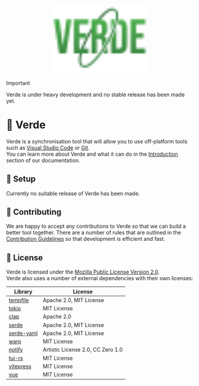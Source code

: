 <p align="center">
    <a href="https://verde.quantix.dev">
        <img src="./docs/public/Verde_Logo.svg" alt="Verde" width="250">
    </a>
</p>

> [!IMPORTANT]
> Verde is under heavy development and no stable release has been made yet.

# 📗 Verde
Verde is a synchronisation tool that will allow you to use off-platform tools such as [Visual Studio Code](https://code.visualstudio.com/) or [Git](https://git-scm.com/).<br>You can learn more about Verde and what it can do in the [Introduction](https://verde.quantix.dev/guide/) section of our documentation.

## 🔧 Setup
Currently no suitable release of Verde has been made.

## 🤝 Contributing
We are happy to accept any contributions to Verde so that we can build a better tool together.
There are a number of rules that are outlined in the [Contribution Guidelines]() so that development is efficient and fast.

## 💼 License
Verde is licensed under the [Mozilla Public License Version 2.0](./LICENSE.md).<br>
Verde also uses a number of external dependencies with their own licenses:

| Library | License  |
| --- | --- |
| [tempfile](https://github.com/Stebalien/tempfile) | Apache 2.0, MIT License |
| [tokio](https://github.com/tokio-rs/tokio) | MIT License |
| [clap](https://github.com/clap-rs/clap) | Apache 2.0 |
| [serde](https://github.com/serde-rs/serde) | Apache 2.0, MIT License |
| [serde-yaml](https://github.com/dtolnay/serde-yaml) | Apache 2.0, MIT License |
| [warp](https://github.com/seanmonstar/warp) | MIT License |
| [notify](https://github.com/notify-rs/notify) | Artistic License 2.0, CC Zero 1.0 |
| [tui-rs](https://github.com/fdehau/tui-rs) | MIT License |
| [vitepress](https://github.com/vuejs/vitepress) | MIT License |
| [vue](https://github.com/vuejs/core) | MIT License |

